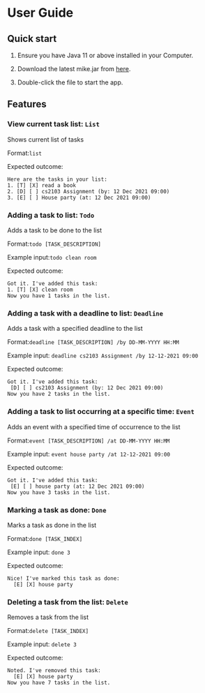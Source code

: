 # User Guide

## Quick start

1. Ensure you have Java 11 or above installed in your Computer.

2. Download the latest mike.jar from [here](https://github.com/ZechariahTan/ip/releases/tag/A-Jar).

3. Double-click the file to start the app.

## Features 

### View current task list: `List`
Shows current list of tasks

Format:`list`

Expected outcome:
```
Here are the tasks in your list:
1. [T] [X] read a book
2. [D] [ ] cs2103 Assignment (by: 12 Dec 2021 09:00)
3. [E] [ ] House party (at: 12 Dec 2021 09:00)
```
### Adding a task to list: `Todo`
Adds a task to be done to the list 

Format:`todo [TASK_DESCRIPTION]`

Example input:`todo clean room`

Expected outcome:
```
Got it. I've added this task:
1. [T] [X] clean room
Now you have 1 tasks in the list.
```

### Adding a task with a deadline to list: `Deadline`
Adds a task with a specified deadline to the list

Format:`deadline [TASK_DESCRIPTION] /by DD-MM-YYYY HH:MM`

Example input: `deadline cs2103 Assignment /by 12-12-2021 09:00`

Expected outcome:
```
Got it. I've added this task:
 [D] [ ] cs2103 Assignment (by: 12 Dec 2021 09:00)
Now you have 2 tasks in the list.
```

### Adding a task to list occurring at a specific time: `Event`
Adds an event with a specified time of occurrence to the list

Format:`event [TASK_DESCRIPTION] /at DD-MM-YYYY HH:MM`

Example input: `event house party /at 12-12-2021 09:00`

Expected outcome: 
```
Got it. I've added this task:
 [E] [ ] house party (at: 12 Dec 2021 09:00)
Now you have 3 tasks in the list.
```

### Marking a task as done: `Done`
Marks a task as done in the list

Format:`done [TASK_INDEX]`

Example input: `done 3`

Expected outcome:
```
Nice! I've marked this task as done:
  [E] [X] house party
```

### Deleting a task from the list: `Delete`
Removes a task from the list

Format:`delete [TASK_INDEX]`

Example input: `delete 3`

Expected outcome:
```
Noted. I've removed this task:
  [E] [X] house party
Now you have 7 tasks in the list.
```
